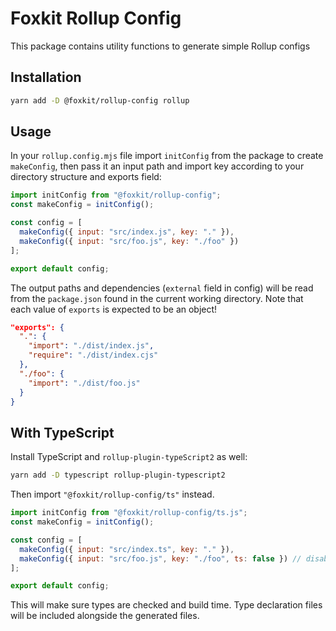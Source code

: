 # Foxkit Rollup Config

This package contains utility functions to generate simple Rollup configs

## Installation

```sh
yarn add -D @foxkit/rollup-config rollup
```

## Usage

In your `rollup.config.mjs` file import `initConfig` from the package to create `makeConfig`, then pass it an input path and import key according to your directory structure and exports field:

```js
import initConfig from "@foxkit/rollup-config";
const makeConfig = initConfig();

const config = [
  makeConfig({ input: "src/index.js", key: "." }),
  makeConfig({ input: "src/foo.js", key: "./foo" })
];

export default config;
```

The output paths and dependencies (`external` field in config) will be read from the `package.json` found in the current working directory. Note that each value of `exports` is expected to be an object!

```json
"exports": {
  ".": {
    "import": "./dist/index.js",
    "require": "./dist/index.cjs"
  },
  "./foo": {
    "import": "./dist/foo.js"
  }
}
```

## With TypeScript

Install TypeScript and `rollup-plugin-typeScript2` as well:

```sh
yarn add -D typescript rollup-plugin-typescript2
```

Then import `"@foxkit/rollup-config/ts"` instead.

```js
import initConfig from "@foxkit/rollup-config/ts.js";
const makeConfig = initConfig();

const config = [
  makeConfig({ input: "src/index.ts", key: "." }),
  makeConfig({ input: "src/foo.js", key: "./foo", ts: false }) // disable ts for specific export
];

export default config;
```

This will make sure types are checked and build time. Type declaration files will be included alongside the generated files.
